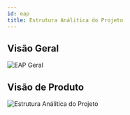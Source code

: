 ```yaml
---
id: eap
title: Estrutura Análitica do Projeto
---
```


## Visão Geral
![EAP Geral](https://fga-eps-mds.github.io/2018.2-ComexStat/img/eap_geral.jpeg)

## Visão de Produto
![Estrutura Análitica do Projeto](https://fga-eps-mds.github.io/2018.2-ComexStat/img/EAP.png)
